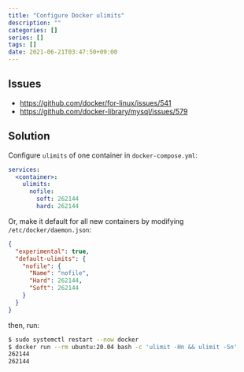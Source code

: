 ```yaml
---
title: "Configure Docker ulimits"
description: ""
categories: []
series: []
tags: []
date: 2021-06-21T03:47:50+09:00
---
```


## Issues

- <https://github.com/docker/for-linux/issues/541>
- <https://github.com/docker-library/mysql/issues/579>

## Solution

Configure `ulimits` of one container in `docker-compose.yml`:

```yaml
services:
  <container>:
    ulimits:
      nofile:
        soft: 262144
        hard: 262144
```

Or, make it default for all new containers by modifying
`/etc/docker/daemon.json`:

```json
{
  "experimental": true,
  "default-ulimits": {
    "nofile": {
      "Name": "nofile",
      "Hard": 262144,
      "Soft": 262144
    }
  }
}
```

then, run:

```sh
$ sudo systemctl restart --now docker
$ docker run --rm ubuntu:20.04 bash -c 'ulimit -Hn && ulimit -Sn'
262144
262144
```
